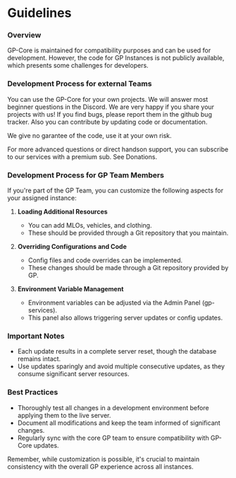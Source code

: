 # Guidelines

### Overview
GP-Core is maintained for compatibility purposes and can be used for development. However, the code for GP Instances is not publicly available, which presents some challenges for developers.

### Development Process for external Teams

You can use the GP-Core for your own projects. We will answer most beginner questions in the Discord.
We are very happy if you share your projects with us! If you find bugs, please report them in the github bug tracker.
Also you can contribute by updating code or documentation.

We give no garantee of the code, use it at your own risk.

For more advanced questions or direct handson support, you can subscribe to our services with a premium sub. See Donations.

### Development Process for GP Team Members

If you're part of the GP Team, you can customize the following aspects for your assigned instance:

1. **Loading Additional Resources**
   - You can add MLOs, vehicles, and clothing.
   - These should be provided through a Git repository that you maintain.

2. **Overriding Configurations and Code**
   - Config files and code overrides can be implemented.
   - These changes should be made through a Git repository provided by GP.

3. **Environment Variable Management**
   - Environment variables can be adjusted via the Admin Panel (gp-services).
   - This panel also allows triggering server updates or config updates.

### Important Notes

- Each update results in a complete server reset, though the database remains intact.
- Use updates sparingly and avoid multiple consecutive updates, as they consume significant server resources.

### Best Practices

- Thoroughly test all changes in a development environment before applying them to the live server.
- Document all modifications and keep the team informed of significant changes.
- Regularly sync with the core GP team to ensure compatibility with GP-Core updates.

Remember, while customization is possible, it's crucial to maintain consistency with the overall GP experience across all instances.
